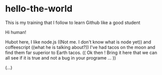 # hello-the-world
This is my training that I follow to learn Github like a good student

Hi human!

Hubot here, I like node.js ((Not me. I don't know what is node yet)) and coffeescript ((what he is talking about?))
I've had tacos on the moon and find them far superior to Earth tacos. (( Ok then ! Bring it here that we can all see if it is true and not a bug in your programe ... ))

(...)
